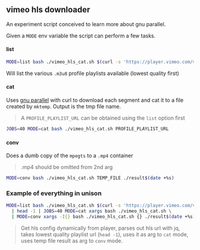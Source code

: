 ## vimeo hls downloader

An experiment script conceived to learn more about gnu parallel.

Given a `MODE` env variable the script can perform a few tasks.

#### list

```bash
MODE=list bash ./vimeo_hls_cat.sh $(curl -s 'https://player.vimeo.com/video/181125561/config' | jq -r .request.files.hls.url)
```

Will list the various `.m3u8` profile playlists available (lowest quality first)

#### cat

Uses [gnu parallel](https://www.gnu.org/software/parallel/) with curl to download each segment and cat it to a file created by `mktemp`.
Output is the tmp file name.

> A `PROFILE_PLAYLIST_URL` can be obtained using the `list` option first

```bash
JOBS=40 MODE=cat bash ./vimeo_hls_cat.sh PROFILE_PLAYLIST_URL
```

#### conv

Does a dumb copy of the `mpegts` to a `.mp4` container

> .mp4 should be omitted from 2nd arg

```bash
MODE=conv bash ./vimeo_hls_cat.sh TEMP_FILE ./result$(date +%s)
```

### Example of everything in unison

```bash
MODE=list bash ./vimeo_hls_cat.sh $(curl -s 'https://player.vimeo.com/video/181125561/config' | jq -r .request.files.hls.url)\
  | head -1 | JOBS=40 MODE=cat xargs bash ./vimeo_hls_cat.sh \
  | MODE=conv xargs -I{} bash ./vimeo_hls_cat.sh {} ./result$(date +%s)
```

> Get hls config dynamically from player, parses out hls url with jq, takes lowest quality playlist url (`head -1`), uses it as arg to `cat` mode, uses temp file result as arg to `conv` mode.
